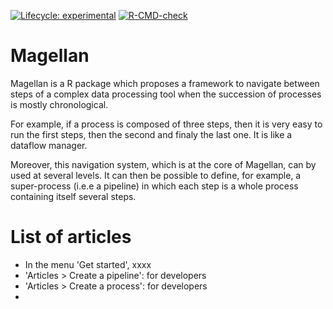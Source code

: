<!-- badges: start -->
  [![Lifecycle: experimental](https://img.shields.io/badge/lifecycle-experimental-orange.svg)](https://www.tidyverse.org/lifecycle/#experimental)
[![R-CMD-check](https://github.com/samWieczorek/Magellan/workflows/R-CMD-check/badge.svg)](https://github.com/samWieczorek/Magellan/actions)
<!-- badges: end -->
  
# Magellan

Magellan is a R package which proposes a framework to navigate between steps of a complex data processing tool when the succession of processes is mostly chronological.

For example, if a process is composed of three steps, then it is very easy to run the first steps, then the second and finaly the last one. It is like a dataflow manager.

Moreover, this navigation system, which is at the core of Magellan, can by used at several levels. It can then be possible to define, for example, a super-process (i.e.e a pipeline) in which each step is a whole process containing itself several steps.


# List of articles

* In the menu 'Get started', xxxx
* 'Articles > Create a pipeline': for developers
* 'Articles > Create a process': for developers
* 